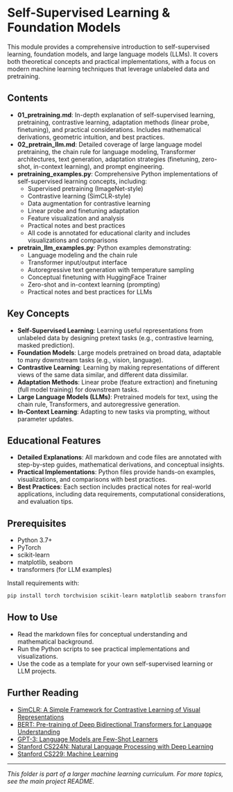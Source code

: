 # Self-Supervised Learning & Foundation Models

This module provides a comprehensive introduction to self-supervised learning, foundation models, and large language models (LLMs). It covers both theoretical concepts and practical implementations, with a focus on modern machine learning techniques that leverage unlabeled data and pretraining.

## Contents

- **01_pretraining.md**: In-depth explanation of self-supervised learning, pretraining, contrastive learning, adaptation methods (linear probe, finetuning), and practical considerations. Includes mathematical derivations, geometric intuition, and best practices.
- **02_pretrain_llm.md**: Detailed coverage of large language model pretraining, the chain rule for language modeling, Transformer architectures, text generation, adaptation strategies (finetuning, zero-shot, in-context learning), and prompt engineering.
- **pretraining_examples.py**: Comprehensive Python implementations of self-supervised learning concepts, including:
  - Supervised pretraining (ImageNet-style)
  - Contrastive learning (SimCLR-style)
  - Data augmentation for contrastive learning
  - Linear probe and finetuning adaptation
  - Feature visualization and analysis
  - Practical notes and best practices
  - All code is annotated for educational clarity and includes visualizations and comparisons
- **pretrain_llm_examples.py**: Python examples demonstrating:
  - Language modeling and the chain rule
  - Transformer input/output interface
  - Autoregressive text generation with temperature sampling
  - Conceptual finetuning with HuggingFace Trainer
  - Zero-shot and in-context learning (prompting)
  - Practical notes and best practices for LLMs

## Key Concepts

- **Self-Supervised Learning**: Learning useful representations from unlabeled data by designing pretext tasks (e.g., contrastive learning, masked prediction).
- **Foundation Models**: Large models pretrained on broad data, adaptable to many downstream tasks (e.g., vision, language).
- **Contrastive Learning**: Learning by making representations of different views of the same data similar, and different data dissimilar.
- **Adaptation Methods**: Linear probe (feature extraction) and finetuning (full model training) for downstream tasks.
- **Large Language Models (LLMs)**: Pretrained models for text, using the chain rule, Transformers, and autoregressive generation.
- **In-Context Learning**: Adapting to new tasks via prompting, without parameter updates.

## Educational Features

- **Detailed Explanations**: All markdown and code files are annotated with step-by-step guides, mathematical derivations, and conceptual insights.
- **Practical Implementations**: Python files provide hands-on examples, visualizations, and comparisons with best practices.
- **Best Practices**: Each section includes practical notes for real-world applications, including data requirements, computational considerations, and evaluation tips.

## Prerequisites

- Python 3.7+
- PyTorch
- scikit-learn
- matplotlib, seaborn
- transformers (for LLM examples)

Install requirements with:

```bash
pip install torch torchvision scikit-learn matplotlib seaborn transformers
```

## How to Use

- Read the markdown files for conceptual understanding and mathematical background.
- Run the Python scripts to see practical implementations and visualizations.
- Use the code as a template for your own self-supervised learning or LLM projects.

## Further Reading

- [SimCLR: A Simple Framework for Contrastive Learning of Visual Representations](https://arxiv.org/abs/2002.05709)
- [BERT: Pre-training of Deep Bidirectional Transformers for Language Understanding](https://arxiv.org/abs/1810.04805)
- [GPT-3: Language Models are Few-Shot Learners](https://arxiv.org/abs/2005.14165)
- [Stanford CS224N: Natural Language Processing with Deep Learning](http://web.stanford.edu/class/cs224n/)
- [Stanford CS229: Machine Learning](http://cs229.stanford.edu/)

---

*This folder is part of a larger machine learning curriculum. For more topics, see the main project README.* 